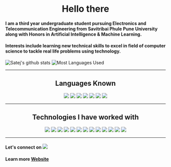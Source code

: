 <h1 align="center">Hello there</h1>

<div>

 #### I am a third year undergraduate student pursuing Electronics and Telecommunication Engineering from Savitribai Phule Pune University along with Honors in Artificial Intelligence & Machine Learning.
   
 #### Interests include learning new technical skills to excel in field of computer science to tackle real life problems using technology.

 ![Satej's github stats](https://github-readme-stats.vercel.app/api?username=satejrashinkar&theme=dracula&count_private=true&show_icons=true&include_all_commits=true)
 ![Most Languages Used](https://github-readme-stats.vercel.app/api/top-langs/?username=satejrashinkar&theme=dracula&layout=compact)


  <hr>
 <h2 align="center">Languages Known</h2>
 <div align="center">
    <img src="https://img.shields.io/badge/C-00599C?style=for-the-badge&logo=c&logoColor=white"/>
    <img src="https://img.shields.io/badge/C%2B%2B-00599C?style=for-the-badge&logo=c%2B%2B&logoColor=white"/>
    <img src="https://img.shields.io/badge/Java-ED8B00?style=for-the-badge&logo=java&logoColor=white"/>
    <img src="https://img.shields.io/badge/Python-FFD43B?style=for-the-badge&logo=python&logoColor=darkgreen"/>
    <img src="https://img.shields.io/badge/HTML5-E34F26?style=for-the-badge&logo=html5&logoColor=white"/>
    <img src="https://img.shields.io/badge/CSS3-1572B6?style=for-the-badge&logo=css3&logoColor=white"/>
    <img src="https://img.shields.io/badge/JavaScript-323330?style=for-the-badge&logo=javascript&logoColor=F7DF1E"/>
  </div>
 </h2>
 <hr>
 <h2 align="center">Technologies I have worked with</h2>
<div align="center">
    <img src="https://img.shields.io/badge/react%20-%2320232a.svg?&style=for-the-badge&logo=react&logoColor=%2361DAFB" />
    <img src="https://img.shields.io/badge/node.js%20-%2343853D.svg?&style=for-the-badge&logo=node.js&logoColor=white" />
    <img src="https://img.shields.io/badge/Express.js-000000?style=for-the-badge&logo=express&logoColor=white"/>
    <img src="https://img.shields.io/badge/MongoDB-4EA94B?style=for-the-badge&logo=mongodb&logoColor=white"/>   
    <img src="https://img.shields.io/badge/next.js-000000?style=for-the-badge&logo=nextdotjs&logoColor=white"/>
    <img src="https://img.shields.io/badge/Firebase-ffca28?style=for-the-badge&logo=firebase&logoColor=white"/>
    <img src="https://img.shields.io/badge/Postman-FF6C37?style=for-the-badge&logo=Postman&logoColor=white"/>
    <img src="https://img.shields.io/badge/Material--UI-0081CB?style=for-the-badge&logo=material-ui&logoColor=white"/>  
    <img src="https://img.shields.io/badge/Bootstrap-563D7C?style=for-the-badge&logo=bootstrap&logoColor=white"/>
    <img src="https://img.shields.io/badge/Git-F05032?style=for-the-badge&logo=git&logoColor=white"/>
    <img src="https://img.shields.io/badge/MySQL-00000F?style=for-the-badge&logo=mysql&logoColor=white"/>
    <img src="https://img.shields.io/badge/OpenCV-27338e?style=for-the-badge&logo=OpenCV&logoColor=white"/>
    <img src="https://img.shields.io/badge/TensorFlow-FF6F00?style=for-the-badge&logo=TensorFlow&logoColor=white"/>

    
</div>
<hr>


 ####  Let's connect on <a href="https://www.linkedin.com/in/satejrashinkar/"> <img src = "https://img.shields.io/badge/LinkedIn-0077B5?style=for-the-badge&logo=linkedin&logoColor=white"/></a>
 ####  Learn more [Website](https://satejrashinkar.github.io)
 
</div>

